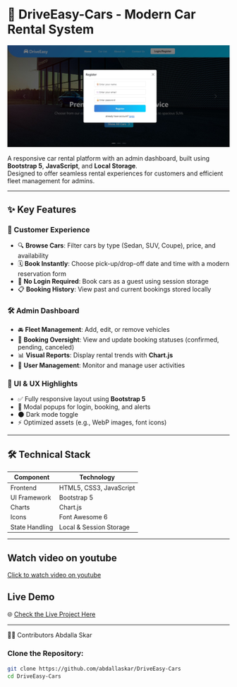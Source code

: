 # 🚗 DriveEasy-Cars - Modern Car Rental System

![Project Screenshot](./ScreenShoot/Screenshot3.jpg) <!-- Replace with your actual image path -->

A responsive car rental platform with an admin dashboard, built using **Bootstrap 5**, **JavaScript**, and **Local Storage**.  
Designed to offer seamless rental experiences for customers and efficient fleet management for admins.

---

## ✨ Key Features

### 👥 Customer Experience
- 🔍 **Browse Cars**: Filter cars by type (Sedan, SUV, Coupe), price, and availability
- 🗓️ **Book Instantly**: Choose pick-up/drop-off date and time with a modern reservation form
- 🚫 **No Login Required**: Book cars as a guest using session storage
- 📋 **Booking History**: View past and current bookings stored locally

### 🛠️ Admin Dashboard
- 🚘 **Fleet Management**: Add, edit, or remove vehicles
- 📅 **Booking Oversight**: View and update booking statuses (confirmed, pending, canceled)
- 📊 **Visual Reports**: Display rental trends with **Chart.js**
- 👤 **User Management**: Monitor and manage user activities

### 🎨 UI & UX Highlights
- ✅ Fully responsive layout using **Bootstrap 5**
- 💬 Modal popups for login, booking, and alerts
- 🌑 Dark mode toggle
- ⚡ Optimized assets (e.g., WebP images, font icons)

---

## 🛠️ Technical Stack

| Component        | Technology                |
|------------------|---------------------------|
| Frontend         | HTML5, CSS3, JavaScript   |
| UI Framework     | Bootstrap 5               |
| Charts           | Chart.js                  |
| Icons            | Font Awesome 6            |
| State Handling   | Local & Session Storage   |

---
## Watch video on youtube 

[Click to watch video on youtube](https://youtu.be/bFsFUF9NwQU?si=_XiRDb-BPGsRDsIM)   

##  Live Demo

🌐 [Check the Live Project Here](https://abdallaskar.github.io/DriveEasy-Cars/)<!-- Replace with your actual link -->

---
🧑‍💻 Contributors
   Abdalla Skar 


### Clone the Repository:
```bash
git clone https://github.com/abdallaskar/DriveEasy-Cars
cd DriveEasy-Cars

